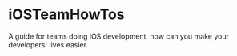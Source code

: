 # iOSTeamHowTos
A guide for teams doing iOS development, how can you make your developers' lives easier.
